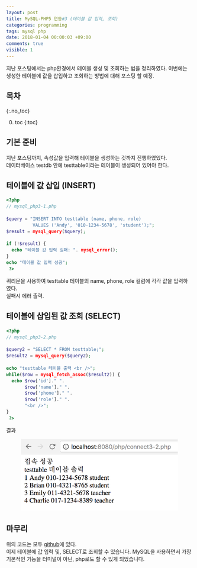 ```yaml
---
layout: post
title: MySQL-PHP5 연동#3 (테이블 값 입력, 조회)
categories: programming
tags: mysql php
date: 2018-01-04 00:00:03 +09:00
comments: true
visible: 1
---
```


지난 포스팅에서는 php환경에서 테이블 생성 및 조회하는 법을 정리하였다. 이번에는 생성한 테이블에 값을 삽입하고 조회하는 방법에 대해 포스팅 할 예정.

## 목차
{:.no_toc}

0. toc
{:toc}

## 기본 준비
지난 포스팅까지, 속성값을 입력해 테이블을 생성하는 것까지 진행하였었다. <br />
데이터베이스 testdb 안에 testtable이라는 테이블이 생성되어 있어야 한다.

## 테이블에 값 삽입 (INSERT)
```php
<?php
// mysql_php3-1.php

$query = "INSERT INTO testtable (name, phone, role)
          VALUES ('Andy', '010-1234-5678', 'student');";
$result = mysql_query($query);

if (!$result) {
  echo "테이블 값 입력 실패: ". mysql_error();
}
echo "테이블 값 입력 성공";
 ?>
```
퀴리문을 사용하여 testtable 테이블의 name, phone, role 컬럼에 각각 값을 입력하였다. <br />
실패시 에러 출력.

## 테이블에 삽입된 값 조회 (SELECT)
```php
<?php
// mysql_php3-2.php

$query2 = "SELECT * FROM testtable;";
$result2 = mysql_query($query2);

echo "testtable 테이블 출력 <br />";
while($row = mysql_fetch_assoc($result2)) {
  echo $row['id']." ".
       $row['name']." ".
       $row['phone']." ".
       $row['role']." ".
       "<br />";
}
 ?>
```
결과
<figure>
<img src="/assets/posts/20180104/203.png" width="500">
<figcaption align="middle">
</figcaption>
</figure>

## 마무리
위의 코드는 모두 [github](https://github.com/leechoong/MySQL-php)에 있다. <br />
이제 테이블에 값 입력 및, SELECT로 조회할 수 있습니다. MySQL을 사용하면서 가장 기본적인 기능을 터미널이 아닌, php로도 할 수 있게 되었습니다.
